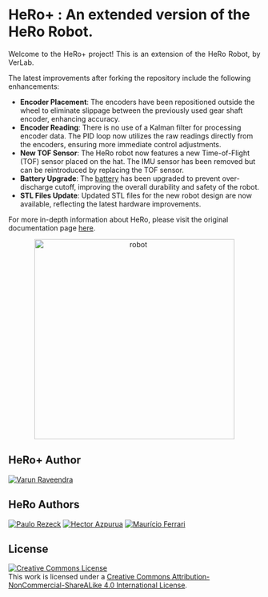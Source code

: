 # HeRo+ : An extended version of the HeRo Robot.
<p align="justify">
Welcome to the HeRo+ project! This is an extension of the HeRo Robot, by VerLab.

The latest improvements after forking the repository include the following enhancements:
- **Encoder Placement**: The encoders have been repositioned outside the wheel to eliminate slippage between the previously used gear shaft encoder, enhancing accuracy. 
- **Encoder Reading**: There is no use of a Kalman filter for processing encoder data. The PID loop now utilizes the raw readings directly from the encoders, ensuring more immediate control adjustments. 
- **New TOF Sensor**: The HeRo robot now features a new Time-of-Flight (TOF) sensor placed on the hat. The IMU sensor has been removed but can be reintroduced by replacing the TOF sensor. 
- **Battery Upgrade**: The [battery](https://www.amazon.com/dp/B0CXSMLK8T?ref=ppx_yo2ov_dt_b_fed_asin_title&th=1) has been upgraded to prevent over-discharge cutoff, improving the overall durability and safety of the robot. 
- **STL Files Update**: Updated STL files for the new robot design are now available, reflecting the latest hardware improvements. 
</p>

For more in-depth information about HeRo, please visit the original documentation page [here](https://verlab.github.io/hero_common/).

<p align="center">
  <img alt="robot" width="400px" src="https://github.com/varunraveendra/hero_common/raw/master/Images/Screenshot%202024-09-19%20at%2012.12.53%E2%80%AFAM.png"/>
</p>

## HeRo+ Author
[![Varun Raveendra](https://github.com/varunraveendra.png?size=50)](https://github.com/varunraveendra)


## HeRo Authors
[![Paulo Rezeck](https://github.com/rezeck.png?size=50)](https://rezeck.github.io/)
[![Hector Azpurua](https://github.com/h3ct0r.png?size=50)](https://github.com/h3ct0r)
[![Maurício Ferrari](https://github.com/mauferrari.png?size=50)](https://github.com/mauferrari)


## License
<a rel="license" href="http://creativecommons.org/licenses/by-nc-nd/4.0/"><img alt="Creative Commons License" style="border-width:0" src="https://i.creativecommons.org/l/by-nc-nd/4.0/88x31.png" /></a><br />This work is licensed under a <a rel="license" href="http://creativecommons.org/licenses/by-nc-nd/4.0/">Creative Commons Attribution-NonCommercial-ShareALike 4.0 International License</a>.
